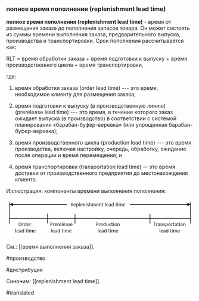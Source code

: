 ### полное время пополнения (replenishment lead time)

**полное время пополнения (replenishment lead time)** - время от размещения заказа до пополнения запасов товара. Он может состоять из суммы времени выполнения заказа, предварительного выпуска, производства и транспортировки. Срок пополнения рассчитывается как:

RLT = время обработки заказа + время подготовки к выпуску + время производственного цикла + время транспортировки,

где:

1. время обработки заказа (order lead time) --- это время, необходимое клиенту для размещения заказа;

2. время подготовки к выпуску (в производственную линию) (prerelease lead time) --- это время, в течение которого заказ ожидает выпуска (в производство) в соответствии с системой планирования «барабан-буфер-веревка» (или упрощенная барабан-буфер-веревка);

3. время производственного цикла (production lead time) --- это время производства, включая настройку, очередь, обработку, ожидание после операции и время перемещения; и

4. время транспортировки (transportation lead time) -- это время доставки от производственного предприятия до местонахождения клиента.

Иллюстрация: компоненты времени выполнения пополнения:

![](images/image73.png)

См.: [[время выполнения заказа]].

#производство

#дистрибуция

Синоним: [[replenishment lead time]].

#translated

